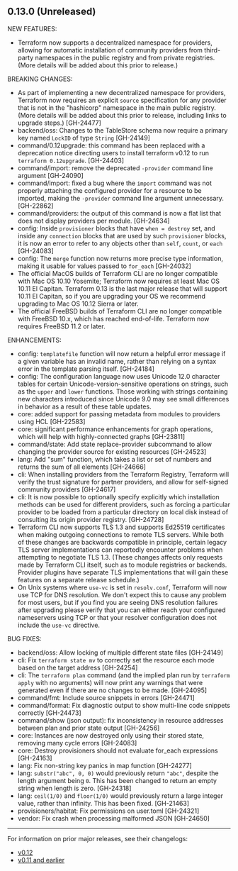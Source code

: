 ## 0.13.0 (Unreleased)

NEW FEATURES:

* Terraform now supports a decentralized namespace for providers, allowing for automatic installation of community providers from third-party namespaces in the public registry and from private registries. (More details will be added about this prior to release.)

BREAKING CHANGES:

* As part of implementing a new decentralized namespace for providers, Terraform now requires an explicit `source` specification for any provider that is not in the "hashicorp" namespace in the main public registry. (More details will be added about this prior to release, including links to upgrade steps.) [GH-24477]
* backend/oss: Changes to the TableStore schema now require a primary key named `LockID` of type `String` [GH-24149]
* command/0.12upgrade: this command has been replaced with a deprecation notice directing users to install terraform v0.12 to run `terraform 0.12upgrade`.  [GH-24403]
* command/import: remove the deprecated `-provider` command line argument [GH-24090]
* command/import: fixed a bug where the `import` command was not properly attaching the configured provider for a resource to be imported, making the `-provider` command line argument unnecessary. [GH-22862]
* command/providers: the output of this command is now a flat list that does not display providers per module. [GH-24634]
* config: Inside `provisioner` blocks that have `when = destroy` set, and inside any `connection` blocks that are used by such `provisioner` blocks, it is now an error to refer to any objects other than `self`, `count`, or `each` [GH-24083]
* config: The `merge` function now returns more precise type information, making it usable for values passed to `for_each` [GH-24032]
* The official MacOS builds of Terraform CLI are no longer compatible with Mac OS 10.10 Yosemite; Terraform now requires at least Mac OS 10.11 El Capitan. Terraform 0.13 is the last major release that will support 10.11 El Capitan, so if you are upgrading your OS we recommend upgrading to Mac OS 10.12 Sierra or later.
* The official FreeBSD builds of Terraform CLI are no longer compatible with FreeBSD 10.x, which has reached end-of-life. Terraform now requires FreeBSD 11.2 or later.

ENHANCEMENTS:
* config: `templatefile` function will now return a helpful error message if a given variable has an invalid name, rather than relying on a syntax error in the template parsing itself. [GH-24184]
* config: The configuration language now uses Unicode 12.0 character tables for certain Unicode-version-sensitive operations on strings, such as the `upper` and `lower` functions. Those working with strings containing new characters introduced since Unicode 9.0 may see small differences in behavior as a result of these table updates.
* core: added support for passing metadata from modules to providers using HCL [GH-22583]
* core: significant performance enhancements for graph operations, which will help with highly-connected graphs [GH-23811]
* command/state: Add state replace-provider subcommand to allow changing the provider source for existing resources [GH-24523]
* lang: Add "sum" function, which takes a list or set of numbers and returns the sum of all elements [GH-24666]
* cli: When installing providers from the Terraform Registry, Terraform will verify the trust signature for partner providers, and allow for self-signed community providers [GH-24617]
* cli: It is now possible to optionally specify explicitly which installation methods can be used for different providers, such as forcing a particular provider to be loaded from a particular directory on local disk instead of consulting its origin provider registry. [GH-24728]
* Terraform CLI now supports TLS 1.3 and supports Ed25519 certificates when making outgoing connections to remote TLS servers. While both of these changes are backwards compatible in principle, certain legacy TLS server implementations can reportedly encounter problems when attempting to negotiate TLS 1.3. (These changes affects only requests made by Terraform CLI itself, such as to module registries or backends. Provider plugins have separate TLS implementations that will gain these features on a separate release schedule.)
* On Unix systems where `use-vc` is set in `resolv.conf`, Terraform will now use TCP for DNS resolution. We don't expect this to cause any problem for most users, but if you find you are seeing DNS resolution failures after upgrading please verify that you can either reach your configured nameservers using TCP or that your resolver configuration does not include the `use-vc` directive.

BUG FIXES:
* backend/oss: Allow locking of multiple different state files [GH-24149]
* cli: Fix `terraform state mv` to correctly set the resource each mode based on the target address [GH-24254]
* cli: The `terraform plan` command (and the implied plan run by `terraform apply` with no arguments) will now print any warnings that were generated even if there are no changes to be made. [GH-24095]
* command/fmt: Include source snippets in errors [GH-24471]
* command/format: Fix diagnostic output to show multi-line code snippets correctly [GH-24473]
* command/show (json output): fix inconsistency in resource addresses between plan and prior state output [GH-24256]
* core: Instances are now destroyed only using their stored state, removing many cycle errors [GH-24083]
* core: Destroy provisioners should not evaluate for_each expressions [GH-24163]
* lang: Fix non-string key panics in map function [GH-24277]
* lang: `substr("abc", 0, 0)` would previously return `"abc"`, despite the length argument being `0`. This has been changed to return an empty string when length is zero. [GH-24318]
* lang: `ceil(1/0)` and `floor(1/0)` would previously return a large integer value, rather than infinity. This has been fixed. [GH-21463]
* provisioners/habitat: Fix permissions on user.toml [GH-24321]
* vendor: Fix crash when processing malformed JSON [GH-24650]

---
For information on prior major releases, see their changelogs:

* [v0.12](https://github.com/hashicorp/terraform/blob/v0.12/CHANGELOG.md)
* [v0.11 and earlier](https://github.com/hashicorp/terraform/blob/v0.11/CHANGELOG.md)
